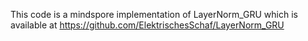 This code is a mindspore implementation of LayerNorm_GRU which is available at https://github.com/ElektrischesSchaf/LayerNorm_GRU